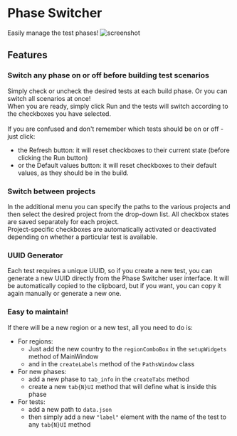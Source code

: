 # Phase Switcher
Easily manage the test phases!
![screenshot](https://github.com/kakoytochelik/PhaseSwitcher/assets/48015759/108fb33a-1cb7-4866-bdf2-bb1632063da7)

## Features

### Switch any phase on or off before building test scenarios

Simply check or uncheck the desired tests at each build phase. Or you can switch all scenarios at once!
<br>
When you are ready, simply click Run and the tests will switch according to the checkboxes you have selected.
<br>
<br>
If you are confused and don't remember which tests should be on or off - just click:
- the Refresh button: it will reset checkboxes to their current state (before clicking the Run button)
- or the Default values button: it will reset checkboxes to their default values, as they should be in the build.


### Switch between projects
In the additional menu you can specify the paths to the various projects and then select the desired project from the drop-down list. All checkbox states are saved separately for each project.
<br>
Project-specific checkboxes are automatically activated or deactivated depending on whether a particular test is available.


### UUID Generator
Each test requires a unique UUID, so if you create a new test, you can generate a new UUID directly from the Phase Switcher user interface. It will be automatically copied to the clipboard, but if you want, you can copy it again manually or generate a new one.

### Easy to maintain!
If there will be a new region or a new test, all you need to do is:
- For regions:
  - Just add the new country to the `regionComboBox` in the `setupWidgets` method of MainWindow
  - and in the `createLabels` method of the `PathsWindow` class
- For new phases:
  - add a new phase to `tab_info` in the `createTabs` method
  - create a new `tab{N}UI` method that will define what is inside this phase
- For tests:
  - add a new path to `data.json`
  - then simply add a new `"label"` element with the name of the test to any `tab{N}UI` method

